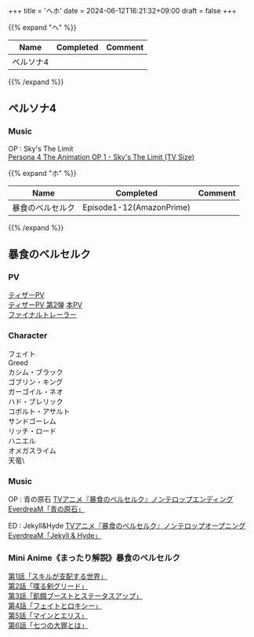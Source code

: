+++
title = 'へホ'
date = 2024-06-12T16:21:32+09:00
draft = false
+++


{{% expand "ヘ" %}}

| Name  | Completed | Comment |
| ----- | --------- | ------- |
| ペルソナ4 |           |         |

{{% /expand %}}


## ペルソナ4

### Music
OP : Sky's The Limit\
[Persona 4 The Animation OP 1 - Sky's The Limit (TV Size) ](https://www.youtube.com/watch?v=KG-ttquM9YU)


{{% expand "ホ" %}}

| Name     | Completed                | Comment |
| -------- | ------------------------ | ------- |
| 暴食のベルセルク | Episode1-12(AmazonPrime) |         |

{{% /expand %}}
## 暴食のベルセルク


### PV
[ティザーPV](https://youtu.be/IxIxGQ7tJ_s)\
[ティザーPV 第2弾](https://youtu.be/lFp0HbjzF64)
[本PV](https://youtu.be/CdaFCMtJ32Q)\
[ファイナルトレーラー](https://youtu.be/iurSQgqT6Ug)



### Character
フェイト\
Greed\
カシム・ブラック\
ゴブリン・キング\
ガーゴイル・ネオ\
ハド・ブレリック\
コボルト・アサルト\
サンドゴーレム\
リッチ・ロード\
ハニエル\
オメガスライム\
天竜\

### Music
OP : 青の原石
[TVアニメ『暴食のベルセルク』ノンテロップエンディング EverdreaM「青の原石」](https://youtu.be/ZK6PbDb73jg)

ED : Jekyll&Hyde
[TVアニメ『暴食のベルセルク』ノンテロップオープニング EverdreaM「Jekyll & Hyde」](https://youtu.be/h6GeUDua0MM)
### Mini Anime《まったり解説》暴食のベルセルク
[第1話「スキルが支配する世界」](https://youtu.be/rLxhtIeihhc)\
[第2話「喋る剣グリード」](https://youtu.be/cQQG35XmrAs)\
[第3話「飢餓ブーストとステータスアップ」](https://youtu.be/S8koxNFmNgQ)\
[第4話「フェイトとロキシー」](https://youtu.be/ZE1kIr23_Bs)\
[第5話「マインとエリス」](https://youtu.be/3Mr-8-PNHa0)\
[第6話「七つの大罪とは」](https://youtu.be/3ReePmDCFcg)

